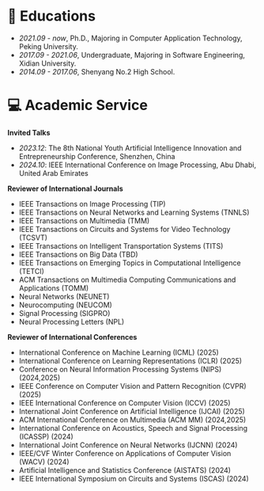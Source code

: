 
# 📖 Educations
- *2021.09 - now*, Ph.D., Majoring in Computer Application Technology, Peking University.
- *2017.09 - 2021.06*, Undergraduate, Majoring in Software Engineering, Xidian University.
- *2014.09 - 2017.06*, Shenyang No.2 High School.

# 💻 Academic Service

**Invited Talks**
- *2023.12*: The 8th National Youth Artificial Intelligence Innovation and Entrepreneurship Conference, Shenzhen, China
- *2024.10*: IEEE International Conference on Image Processing, Abu Dhabi, United Arab Emirates

**Reviewer of International Journals**
- IEEE Transactions on Image Processing (TIP)
- IEEE Transactions on Neural Networks and Learning Systems (TNNLS)
- IEEE Transactions on Multimedia (TMM)
- IEEE Transactions on Circuits and Systems for Video Technology (TCSVT)
- IEEE Transactions on Intelligent Transportation Systems (TITS)
- IEEE Transactions on Big Data (TBD)
- IEEE Transactions on Emerging Topics in Computational Intelligence (TETCI)
- ACM Transactions on Multimedia Computing Communications and Applications (TOMM)
- Neural Networks (NEUNET)
- Neurocomputing (NEUCOM)
- Signal Processing (SIGPRO)
- Neural Processing Letters (NPL)

**Reviewer of International Conferences**
- International Conference on Machine Learning (ICML) (2025)
- International Conference on Learning Representations (ICLR) (2025)
- Conference on Neural Information Processing Systems (NIPS) (2024,2025)
- IEEE Conference on Computer Vision and Pattern Recognition (CVPR) (2025)
- IEEE International Conference on Computer Vision (ICCV) (2025)
- International Joint Conference on Artificial Intelligence (IJCAI) (2025)
- ACM International Conference on Multimedia (ACM MM) (2024,2025)
- International Conference on Acoustics, Speech and Signal Processing (ICASSP) (2024)
- International Joint Conference on Neural Networks (IJCNN) (2024)
- IEEE/CVF Winter Conference on Applications of Computer Vision (WACV) (2024)
- Artificial Intelligence and Statistics Conference (AISTATS) (2024)
- IEEE International Symposium on Circuits and Systems (ISCAS) (2024)
